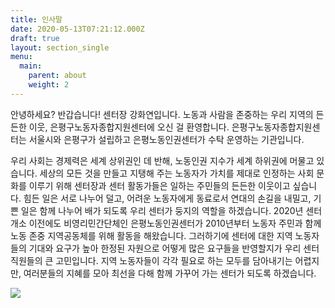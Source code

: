 ```yaml
---
title: 인사말
date: 2020-05-13T07:21:12.000Z
draft: true
layout: section_single
menu:
  main:
    parent: about
    weight: 2
---
```

안녕하세요? 반갑습니다! 센터장 강화연입니다.
노동과 사람을 존중하는 우리 지역의 든든한 이웃, 
은평구노동자종합지원센터에 오신 걸 환영합니다.
은평구노동자종합지원센터는 서울시와 은평구가 설립하고 
은평노동인권센터가 수탁 운영하는 기관입니다.

우리 사회는 경제력은 세계 상위권인 데 반해, 노동인권 지수가 세계 하위권에 머물고 있습니다. 세상의 모든 것을 만들고 지탱해 주는 노동자가 가치를 제대로 인정하는 사회 문화를 이루기 위해 센터장과 센터 활동가들은 일하는 주민들의 든든한 이웃이고 싶습니다.
힘든 일은 서로 나누어 덜고, 어려운 노동자에게 동료로서 연대의 손길을 내밀고, 기쁜 일은 함께 나누어 배가 되도록 우리 센터가 둥지의 역할을 하겠습니다.
2020년 센터 개소 이전에도 비영리민간단체인 은평노동인권센터가 2010년부터 노동자 주민과 함께 노동 존중 지역공동체를 위해 활동을 해왔습니다. 그러하기에 센터에 대한 지역 노동자들의 기대와 요구가 높아 한정된 자원으로 어떻게 많은 요구들을 반영할지가 우리 센터 직원들의 큰 고민입니다. 지역 노동자들이 각각 필요로 하는 모두를 담아내기는 어렵지만, 여러분들의 지혜를 모아 최선을 다해 함께 가꾸어 가는 센터가 되도록 하겠습니다.

![  ](/uploads/khy.jpg "  ")